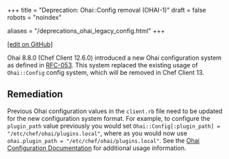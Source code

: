 +++
title = "Deprecation: Ohai::Config removal (OHAI-1)"
draft = false
robots = "noindex"

aliases = "/deprecations_ohai_legacy_config.html"
+++

[\[edit on GitHub\]](https://github.com/chef/chef-web-docs/blob/master/content/deprecations_ohai_legacy_config.md)

Ohai 8.8.0 (Chef Client 12.6.0) introduced a new Ohai configuration
system as defined in
[RFC-053](https://github.com/chef/chef-rfc/blob/master/rfc053-ohai-config.md).
This system replaced the existing usage of `Ohai::Config` config system,
which will be removed in Chef Client 13.

## Remediation

Previous Ohai configuration values in the `client.rb` file need to be
updated for the new configuration system format. For example, to
configure the `plugin_path` value previously you would set
`Ohai::Config[:plugin_path] = "/etc/chef/ohai/plugins.local"`, where as
you would now use `ohai.plugin_path = "/etc/chef/ohai/plugins.local"`.
See the [Ohai Configuration
Documentation](/ohai/#ohai-settings-in-client-rb) for additional
usage information.
